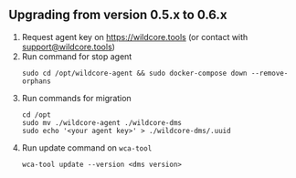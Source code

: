 ## Upgrading from version 0.5.x to 0.6.x
1. Request agent key on https://wildcore.tools (or contact with support@wildcore.tools)   
2. Run command for stop agent
    ```shell
    sudo cd /opt/wildcore-agent && sudo docker-compose down --remove-orphans
    ```
3. Run commands for migration 
    ```shell
    cd /opt
    sudo mv ./wildcore-agent ./wildcore-dms
    sudo echo '<your agent key>' > ./wildcore-dms/.uuid
    ```
4. Run update command on `wca-tool`
    ```shell
    wca-tool update --version <dms version>
    ```

